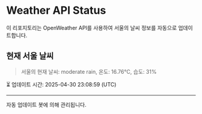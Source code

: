 
# Weather API Status

이 리포지토리는 OpenWeather API를 사용하여 서울의 날씨 정보를 자동으로 업데이트합니다.

## 현재 서울 날씨
> 서울의 현재 날씨: moderate rain, 온도: 16.76°C, 습도: 31%

⏳ 업데이트 시간: 2025-04-30 23:08:59 (UTC)

---
자동 업데이트 봇에 의해 관리됩니다.
